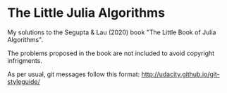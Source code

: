 # The Little Julia Algorithms

My solutions to the Segupta &amp; Lau (2020) book "The Little Book of Julia Algorithms".

The problems proposed in the book are not included to avoid copyright infrigments.

As per usual, git messages follow this format: http://udacity.github.io/git-styleguide/

